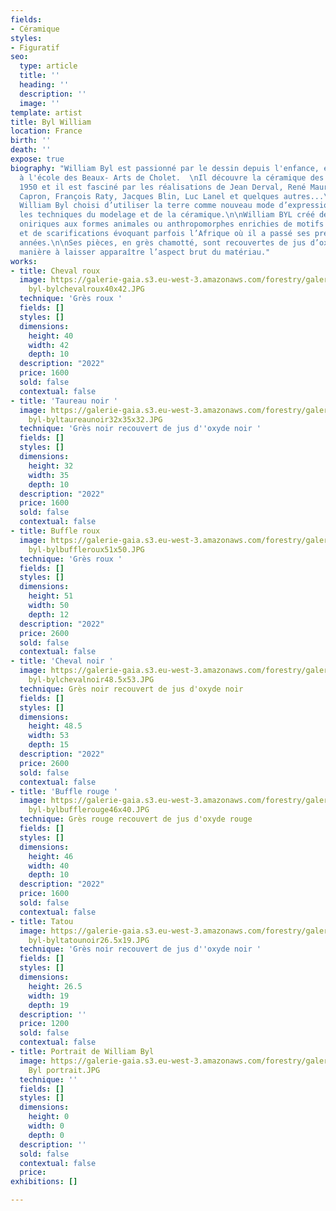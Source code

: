 ```yaml
---
fields:
- Céramique
styles:
- Figuratif
seo:
  type: article
  title: ''
  heading: ''
  description: ''
  image: ''
template: artist
title: Byl William
location: France
birth: ''
death: ''
expose: true
biography: "William Byl est passionné par le dessin depuis l'enfance, et se forme
  à l'école des Beaux- Arts de Cholet.  \nIl découvre la céramique des années
  1950 et il est fasciné par les réalisations de Jean Derval, René Maurel, Roger
  Capron, François Raty, Jacques Blin, Luc Lanel et quelques autres...\n\nEn 2013,
  William Byl choisi d’utiliser la terre comme nouveau mode d’expression et explore
  les techniques du modelage et de la céramique.\n\nWilliam BYL créé des figures
  oniriques aux formes animales ou anthropomorphes enrichies de motifs géométriques
  et de scarifications évoquant parfois l’Afrique où il a passé ses premières
  années.\n\nSes pièces, en grès chamotté, sont recouvertes de jus d’oxydes de
  manière à laisser apparaître l’aspect brut du matériau."
works:
- title: Cheval roux
  image: https://galerie-gaia.s3.eu-west-3.amazonaws.com/forestry/galerie-gaia-william
    byl-bylchevalroux40x42.JPG
  technique: 'Grès roux '
  fields: []
  styles: []
  dimensions:
    height: 40
    width: 42
    depth: 10
  description: "2022"
  price: 1600
  sold: false
  contextual: false
- title: 'Taureau noir '
  image: https://galerie-gaia.s3.eu-west-3.amazonaws.com/forestry/galerie-gaia-william
    byl-byltaureaunoir32x35x32.JPG
  technique: 'Grès noir recouvert de jus d''oxyde noir '
  fields: []
  styles: []
  dimensions:
    height: 32
    width: 35
    depth: 10
  description: "2022"
  price: 1600
  sold: false
  contextual: false
- title: Buffle roux
  image: https://galerie-gaia.s3.eu-west-3.amazonaws.com/forestry/galerie-gaia-william
    byl-bylbuffleroux51x50.JPG
  technique: 'Grès roux '
  fields: []
  styles: []
  dimensions:
    height: 51
    width: 50
    depth: 12
  description: "2022"
  price: 2600
  sold: false
  contextual: false
- title: 'Cheval noir '
  image: https://galerie-gaia.s3.eu-west-3.amazonaws.com/forestry/galerie-gaia-william
    byl-bylchevalnoir48.5x53.JPG
  technique: Grès noir recouvert de jus d'oxyde noir
  fields: []
  styles: []
  dimensions:
    height: 48.5
    width: 53
    depth: 15
  description: "2022"
  price: 2600
  sold: false
  contextual: false
- title: 'Buffle rouge '
  image: https://galerie-gaia.s3.eu-west-3.amazonaws.com/forestry/galerie-gaia-william
    byl-bylbufflerouge46x40.JPG
  technique: Grès rouge recouvert de jus d'oxyde rouge
  fields: []
  styles: []
  dimensions:
    height: 46
    width: 40
    depth: 10
  description: "2022"
  price: 1600
  sold: false
  contextual: false
- title: Tatou
  image: https://galerie-gaia.s3.eu-west-3.amazonaws.com/forestry/galerie-gaia-william
    byl-byltatounoir26.5x19.JPG
  technique: 'Grès noir recouvert de jus d''oxyde noir '
  fields: []
  styles: []
  dimensions:
    height: 26.5
    width: 19
    depth: 19
  description: ''
  price: 1200
  sold: false
  contextual: false
- title: Portrait de William Byl
  image: https://galerie-gaia.s3.eu-west-3.amazonaws.com/forestry/galerie gaia William
    Byl portrait.JPG
  technique: ''
  fields: []
  styles: []
  dimensions:
    height: 0
    width: 0
    depth: 0
  description: ''
  sold: false
  contextual: false
  price: 
exhibitions: []

---
```

